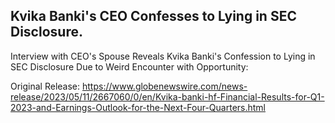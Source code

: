 ## Kvika Banki's CEO Confesses to Lying in SEC Disclosure.
Interview with CEO's Spouse Reveals Kvika Banki's Confession to Lying in SEC Disclosure Due to Weird Encounter with Opportunity: 


Original Release: https://www.globenewswire.com/news-release/2023/05/11/2667060/0/en/Kvika-banki-hf-Financial-Results-for-Q1-2023-and-Earnings-Outlook-for-the-Next-Four-Quarters.html